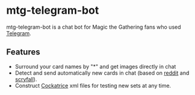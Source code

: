 # mtg-telegram-bot

mtg-telegram-bot is a chat bot for Magic the Gathering fans who used [Telegram](https://telegram.org/).

## Features
* Surround your card names by "*" and get images directly in chat 
* Detect and send automatically new cards in chat (based on [reddit](https://www.reddit.com/r/magicTCG/) and [scryfall](https://scryfall.com/)).
* Construct [Cockatrice](https://cockatrice.github.io/) xml files for testing new sets at any time.
